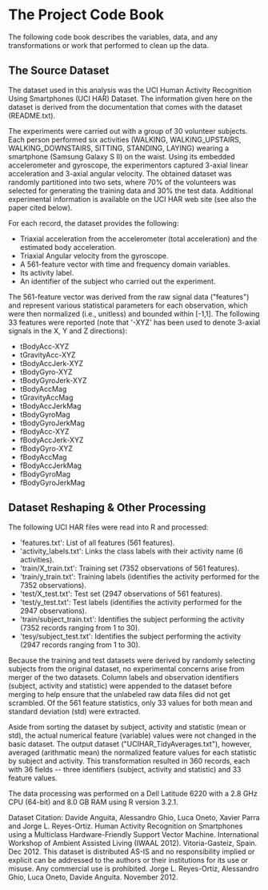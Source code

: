 # The Project Code Book

The following code book describes the variables, data, and any transformations or work that  performed to clean up the data.

## The Source Dataset

The dataset used in this analysis was the UCI Human Activity Recognition Using Smartphones (UCI HAR) Dataset.  The information 
given here on the dataset is derived from the documentation that comes with the dataset (README.txt).

The experiments were carried out with a group of 30 volunteer subjects. Each person performed six activities (WALKING, 
WALKING_UPSTAIRS, WALKING_DOWNSTAIRS, SITTING, STANDING, LAYING) wearing a smartphone (Samsung Galaxy S II) on the waist. 
Using its embedded accelerometer and gyroscope, the experimentors captured 3-axial linear acceleration and 3-axial angular
velocity. The obtained dataset was randomly partitioned into two sets, where 70% of the volunteers was selected for generating
the training data and 30% the test data.  Additional experimental information is available on the UCI HAR web site (see also the 
paper cited below).

For each record, the dataset provides the following:

- Triaxial acceleration from the accelerometer (total acceleration) and the estimated body acceleration.
- Triaxial Angular velocity from the gyroscope. 
- A 561-feature vector with time and frequency domain variables. 
- Its activity label. 
- An identifier of the subject who carried out the experiment.

The 561-feature vector was derived from the raw signal data ("features") and represent various statistical parameters for each 
observation, which were then normalized (i.e., unitless) and bounded within [-1,1].  The following 33 features were reported (note that 
'-XYZ' has been used to denote 3-axial signals in the X, Y and Z directions):

- tBodyAcc-XYZ
- tGravityAcc-XYZ
- tBodyAccJerk-XYZ
- tBodyGyro-XYZ
- tBodyGyroJerk-XYZ
- tBodyAccMag
- tGravityAccMag
- tBodyAccJerkMag
- tBodyGyroMag
- tBodyGyroJerkMag
- fBodyAcc-XYZ
- fBodyAccJerk-XYZ
- fBodyGyro-XYZ
- fBodyAccMag
- fBodyAccJerkMag
- fBodyGyroMag
- fBodyGyroJerkMag

## Dataset Reshaping & Other Processing

The following UCI HAR files were read into R and processed: 

- 'features.txt': List of all features (561 features).
- 'activity_labels.txt': Links the class labels with their activity name (6 activities).
- 'train/X_train.txt': Training set (7352 observations of 561 features).
- 'train/y_train.txt': Training labels (identifies the activity performed for the 7352 observations).
- 'test/X_test.txt': Test set (2947 observations of 561 features).
- 'test/y_test.txt': Test labels (identifies the activity performed for the 2947 observations).
- 'train/subject_train.txt': Identifies the subject performing the activity (7352 records ranging from 1 to 30). 
- 'tesy/subject_test.txt': Identifies the subject performing the activity (2947 records ranging from 1 to 30).

Because the training and test datasets were derived by randomly selecting subjects from the original dataset, no experimental 
concerns arise from merger of the two datasets.  Column labels and observation identifiers (subject, activity and statistic) 
were appended to the dataset before merging to help ensure that the unlabeled raw data files did not get scrambled.  Of the 561 
feature statistics, only 33 values for both mean and standard deviation (std) were extracted.

Aside from sorting the dataset by subject, activity and statistic (mean or std), the actual numerical feature (variable) values 
were not changed in the basic dataset.  The output dataset ("UCIHAR_TidyAverages.txt"), however, averaged (arithmatic mean) the
normalized feature values for each statistic by subject and activity.  This transformation resulted in 360 records, each with 36
fields -- three identifiers (subject, activity and statistic) and 33 feature values.

The data processing was performed on a Dell Latitude 6220 with a 2.8 GHz CPU (64-bit) and 8.0 GB RAM using R version 3.2.1.

Dataset Citation:  Davide Anguita, Alessandro Ghio, Luca Oneto, Xavier Parra and Jorge L. Reyes-Ortiz. Human Activity 
Recognition on Smartphones using a Multiclass Hardware-Friendly Support Vector Machine. International Workshop of Ambient 
Assisted Living (IWAAL 2012). Vitoria-Gasteiz, Spain. Dec 2012.  This dataset is distributed AS-IS and no responsibility 
implied or explicit can be addressed to the authors or their institutions for its use or misuse. Any commercial use is 
prohibited.  Jorge L. Reyes-Ortiz, Alessandro Ghio, Luca Oneto, Davide Anguita. November 2012.
